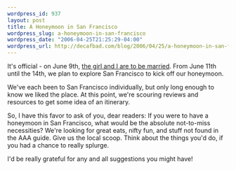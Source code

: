 ```yaml
--- 
wordpress_id: 937
layout: post
title: A Honeymoon in San Francisco
wordpress_slug: a-honeymoon-in-san-francisco
wordpress_date: "2006-04-25T21:25:29-04:00"
wordpress_url: http://decafbad.com/blog/2006/04/25/a-honeymoon-in-san-francisco
---
```

 <p>It's official - on June 9th, <a href="http://decafbad.com/blog/2005/06/17/were-engaged">the girl and I are to be married</a>.  From June 11th until the 14th, we plan to explore San Francisco to kick off our honeymoon.</p>
 <p>We've each been to San Francisco individually, but only long enough to know we liked the place.  At this point, we're scouring reviews and resources to get some idea of an itinerary.</p>
 <p>So, I have this favor to ask of you, dear readers:  If you were to have a honeymoon in San Francisco, what would be the absolute not-to-miss necessities?  We're looking for great eats, nifty fun, and stuff not found in the AAA guide.  Give us the local scoop.  Think about the things you'd do, if you had a chance to really splurge.</p>
 <p>I'd be really grateful for any and all suggestions you might have!</p>
